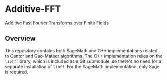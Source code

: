 # Additive-FFT
Additive Fast Fourier Transforms over Finite Fields

## Overview

This repository contains both SageMath and C++ implementations related to Cantor and Gao-Mateer algorithms. The C++ implementation relies on the `libff` library, which is included as a Git submodule, so there's no need for a separate installation of `libff`. For the SageMath implementation, only Sage is required.



<!-- 
## To-do:
1. Implement Gao's general algorithm using Cantor's basis.
1. Implement Gao's special case algorithm
1. Implement the IFFT algorithm for Cantor's algorithm in Sage
1. Implement the IFFT algorithm for Gao's algorithm in Sage 
1. Design Gao's and Cantor's algorithms for the affine space
1. Implement Gao's and Cantor's algorithms for the affine space. I should change the current implement to general affine space implementations.

### Done:
 1. Make `S_shifts_table_generator` function faster in the pre computations in the Cantor's algorithm using the fact that $S_{i+k}(y_k) = y_i$.
 1. Write comments on the code
 1. Gao's FFT excluding the pre-computations


## Timings

### 1. $m = 14, GF(2^{256})$:
#### Cantor's FFT (average over 100 iterations)
- excludes pre-computation: 0.5657543277740479 s
- includes pre-computation: 0.7454671454429627 s
#### Gao's FFT (average over 10 iterations)
- includes pre-computation: 5.390587258338928 s


### 2. $m=11, GF(2^{256})$:
### Cantor's FFT (average over 100 iterations)
- Average Cantor's FFT time (excludes pre-computation): 0.06200750589370727 s
- Average Cantor's FFT time (includes pre-computation): 0.08558360099792481 s

### Gao's FFT over Cantor Basis (average over 100 iterations)
- Average Gao's FFT time (excludes pre-computation lvl2):                   0.11530064821243285 s
- Average Gao's FFT time (excludes pre-computation lvl1):                   0.1717957592010498 s
- Average Gao's FFT time (Full: includes pre-computation):                  0.17836191177368163 s
- Average Gao's Cantor optimized FFT time (excludes pre-computation lvl2):  0.10389098882675171 s
- Average Gao's Cantor optimized FFT time (Full: includes pre-computation): 0.15841137647628784 s


### 3. $m=11, GF(2^{256})$ Affine space: 
- Average direct evaluation time: 2.6934192204475402 s
- Average Cantor's FFT time (excludes pre-computation): 0.03471111297607422 s
- Average Cantor's FFT time (excludes pre-computation - parallel mode): 0.03284716844558716 s
- Average Cantor's FFT time (includes pre-computation - parallel mode): 0.04717706918716431 s
 -->
